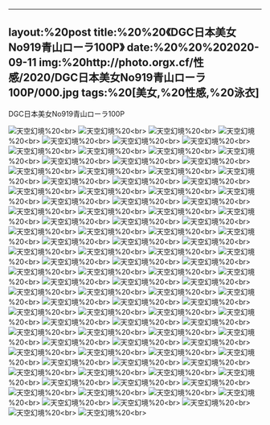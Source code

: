 ﻿---
layout:%20post
title:%20%20《DGC日本美女No919青山ローラ100P》
date:%20%20%202020-09-11
img:%20http://photo.orgx.cf/性感/2020/DGC日本美女No919青山ローラ100P/000.jpg
tags:%20[美女,%20性感,%20泳衣]
---

DGC日本美女No919青山ローラ100P



![天空幻境](http://photo.orgx.cf/性感/2020/DGC日本美女No919青山ローラ100P/001.jpg%20''天空幻境'')%20<br>
![天空幻境](http://photo.orgx.cf/性感/2020/DGC日本美女No919青山ローラ100P/002.jpg%20''天空幻境'')%20<br>
![天空幻境](http://photo.orgx.cf/性感/2020/DGC日本美女No919青山ローラ100P/003.jpg%20''天空幻境'')%20<br>
![天空幻境](http://photo.orgx.cf/性感/2020/DGC日本美女No919青山ローラ100P/004.jpg%20''天空幻境'')%20<br>
![天空幻境](http://photo.orgx.cf/性感/2020/DGC日本美女No919青山ローラ100P/005.jpg%20''天空幻境'')%20<br>
![天空幻境](http://photo.orgx.cf/性感/2020/DGC日本美女No919青山ローラ100P/006.jpg%20''天空幻境'')%20<br>
![天空幻境](http://photo.orgx.cf/性感/2020/DGC日本美女No919青山ローラ100P/007.jpg%20''天空幻境'')%20<br>
![天空幻境](http://photo.orgx.cf/性感/2020/DGC日本美女No919青山ローラ100P/008.jpg%20''天空幻境'')%20<br>
![天空幻境](http://photo.orgx.cf/性感/2020/DGC日本美女No919青山ローラ100P/009.jpg%20''天空幻境'')%20<br>
![天空幻境](http://photo.orgx.cf/性感/2020/DGC日本美女No919青山ローラ100P/010.jpg%20''天空幻境'')%20<br>
![天空幻境](http://photo.orgx.cf/性感/2020/DGC日本美女No919青山ローラ100P/011.jpg%20''天空幻境'')%20<br>
![天空幻境](http://photo.orgx.cf/性感/2020/DGC日本美女No919青山ローラ100P/012.jpg%20''天空幻境'')%20<br>
![天空幻境](http://photo.orgx.cf/性感/2020/DGC日本美女No919青山ローラ100P/013.jpg%20''天空幻境'')%20<br>
![天空幻境](http://photo.orgx.cf/性感/2020/DGC日本美女No919青山ローラ100P/014.jpg%20''天空幻境'')%20<br>
![天空幻境](http://photo.orgx.cf/性感/2020/DGC日本美女No919青山ローラ100P/015.jpg%20''天空幻境'')%20<br>
![天空幻境](http://photo.orgx.cf/性感/2020/DGC日本美女No919青山ローラ100P/016.jpg%20''天空幻境'')%20<br>
![天空幻境](http://photo.orgx.cf/性感/2020/DGC日本美女No919青山ローラ100P/017.jpg%20''天空幻境'')%20<br>
![天空幻境](http://photo.orgx.cf/性感/2020/DGC日本美女No919青山ローラ100P/018.jpg%20''天空幻境'')%20<br>
![天空幻境](http://photo.orgx.cf/性感/2020/DGC日本美女No919青山ローラ100P/019.jpg%20''天空幻境'')%20<br>
![天空幻境](http://photo.orgx.cf/性感/2020/DGC日本美女No919青山ローラ100P/020.jpg%20''天空幻境'')%20<br>
![天空幻境](http://photo.orgx.cf/性感/2020/DGC日本美女No919青山ローラ100P/021.jpg%20''天空幻境'')%20<br>
![天空幻境](http://photo.orgx.cf/性感/2020/DGC日本美女No919青山ローラ100P/022.jpg%20''天空幻境'')%20<br>
![天空幻境](http://photo.orgx.cf/性感/2020/DGC日本美女No919青山ローラ100P/023.jpg%20''天空幻境'')%20<br>
![天空幻境](http://photo.orgx.cf/性感/2020/DGC日本美女No919青山ローラ100P/024.jpg%20''天空幻境'')%20<br>
![天空幻境](http://photo.orgx.cf/性感/2020/DGC日本美女No919青山ローラ100P/025.jpg%20''天空幻境'')%20<br>
![天空幻境](http://photo.orgx.cf/性感/2020/DGC日本美女No919青山ローラ100P/026.jpg%20''天空幻境'')%20<br>
![天空幻境](http://photo.orgx.cf/性感/2020/DGC日本美女No919青山ローラ100P/027.jpg%20''天空幻境'')%20<br>
![天空幻境](http://photo.orgx.cf/性感/2020/DGC日本美女No919青山ローラ100P/028.jpg%20''天空幻境'')%20<br>
![天空幻境](http://photo.orgx.cf/性感/2020/DGC日本美女No919青山ローラ100P/029.jpg%20''天空幻境'')%20<br>
![天空幻境](http://photo.orgx.cf/性感/2020/DGC日本美女No919青山ローラ100P/030.jpg%20''天空幻境'')%20<br>
![天空幻境](http://photo.orgx.cf/性感/2020/DGC日本美女No919青山ローラ100P/031.jpg%20''天空幻境'')%20<br>
![天空幻境](http://photo.orgx.cf/性感/2020/DGC日本美女No919青山ローラ100P/032.jpg%20''天空幻境'')%20<br>
![天空幻境](http://photo.orgx.cf/性感/2020/DGC日本美女No919青山ローラ100P/033.jpg%20''天空幻境'')%20<br>
![天空幻境](http://photo.orgx.cf/性感/2020/DGC日本美女No919青山ローラ100P/034.jpg%20''天空幻境'')%20<br>
![天空幻境](http://photo.orgx.cf/性感/2020/DGC日本美女No919青山ローラ100P/035.jpg%20''天空幻境'')%20<br>
![天空幻境](http://photo.orgx.cf/性感/2020/DGC日本美女No919青山ローラ100P/036.jpg%20''天空幻境'')%20<br>
![天空幻境](http://photo.orgx.cf/性感/2020/DGC日本美女No919青山ローラ100P/037.jpg%20''天空幻境'')%20<br>
![天空幻境](http://photo.orgx.cf/性感/2020/DGC日本美女No919青山ローラ100P/038.jpg%20''天空幻境'')%20<br>
![天空幻境](http://photo.orgx.cf/性感/2020/DGC日本美女No919青山ローラ100P/039.jpg%20''天空幻境'')%20<br>
![天空幻境](http://photo.orgx.cf/性感/2020/DGC日本美女No919青山ローラ100P/040.jpg%20''天空幻境'')%20<br>
![天空幻境](http://photo.orgx.cf/性感/2020/DGC日本美女No919青山ローラ100P/041.jpg%20''天空幻境'')%20<br>
![天空幻境](http://photo.orgx.cf/性感/2020/DGC日本美女No919青山ローラ100P/042.jpg%20''天空幻境'')%20<br>
![天空幻境](http://photo.orgx.cf/性感/2020/DGC日本美女No919青山ローラ100P/043.jpg%20''天空幻境'')%20<br>
![天空幻境](http://photo.orgx.cf/性感/2020/DGC日本美女No919青山ローラ100P/044.jpg%20''天空幻境'')%20<br>
![天空幻境](http://photo.orgx.cf/性感/2020/DGC日本美女No919青山ローラ100P/045.jpg%20''天空幻境'')%20<br>
![天空幻境](http://photo.orgx.cf/性感/2020/DGC日本美女No919青山ローラ100P/046.jpg%20''天空幻境'')%20<br>
![天空幻境](http://photo.orgx.cf/性感/2020/DGC日本美女No919青山ローラ100P/047.jpg%20''天空幻境'')%20<br>
![天空幻境](http://photo.orgx.cf/性感/2020/DGC日本美女No919青山ローラ100P/048.jpg%20''天空幻境'')%20<br>
![天空幻境](http://photo.orgx.cf/性感/2020/DGC日本美女No919青山ローラ100P/049.jpg%20''天空幻境'')%20<br>
![天空幻境](http://photo.orgx.cf/性感/2020/DGC日本美女No919青山ローラ100P/050.jpg%20''天空幻境'')%20<br>
![天空幻境](http://photo.orgx.cf/性感/2020/DGC日本美女No919青山ローラ100P/051.jpg%20''天空幻境'')%20<br>
![天空幻境](http://photo.orgx.cf/性感/2020/DGC日本美女No919青山ローラ100P/052.jpg%20''天空幻境'')%20<br>
![天空幻境](http://photo.orgx.cf/性感/2020/DGC日本美女No919青山ローラ100P/053.jpg%20''天空幻境'')%20<br>
![天空幻境](http://photo.orgx.cf/性感/2020/DGC日本美女No919青山ローラ100P/054.jpg%20''天空幻境'')%20<br>
![天空幻境](http://photo.orgx.cf/性感/2020/DGC日本美女No919青山ローラ100P/055.jpg%20''天空幻境'')%20<br>
![天空幻境](http://photo.orgx.cf/性感/2020/DGC日本美女No919青山ローラ100P/056.jpg%20''天空幻境'')%20<br>
![天空幻境](http://photo.orgx.cf/性感/2020/DGC日本美女No919青山ローラ100P/057.jpg%20''天空幻境'')%20<br>
![天空幻境](http://photo.orgx.cf/性感/2020/DGC日本美女No919青山ローラ100P/058.jpg%20''天空幻境'')%20<br>
![天空幻境](http://photo.orgx.cf/性感/2020/DGC日本美女No919青山ローラ100P/059.jpg%20''天空幻境'')%20<br>
![天空幻境](http://photo.orgx.cf/性感/2020/DGC日本美女No919青山ローラ100P/060.jpg%20''天空幻境'')%20<br>
![天空幻境](http://photo.orgx.cf/性感/2020/DGC日本美女No919青山ローラ100P/061.jpg%20''天空幻境'')%20<br>
![天空幻境](http://photo.orgx.cf/性感/2020/DGC日本美女No919青山ローラ100P/062.jpg%20''天空幻境'')%20<br>
![天空幻境](http://photo.orgx.cf/性感/2020/DGC日本美女No919青山ローラ100P/063.jpg%20''天空幻境'')%20<br>
![天空幻境](http://photo.orgx.cf/性感/2020/DGC日本美女No919青山ローラ100P/064.jpg%20''天空幻境'')%20<br>
![天空幻境](http://photo.orgx.cf/性感/2020/DGC日本美女No919青山ローラ100P/065.jpg%20''天空幻境'')%20<br>
![天空幻境](http://photo.orgx.cf/性感/2020/DGC日本美女No919青山ローラ100P/066.jpg%20''天空幻境'')%20<br>
![天空幻境](http://photo.orgx.cf/性感/2020/DGC日本美女No919青山ローラ100P/067.jpg%20''天空幻境'')%20<br>
![天空幻境](http://photo.orgx.cf/性感/2020/DGC日本美女No919青山ローラ100P/068.jpg%20''天空幻境'')%20<br>
![天空幻境](http://photo.orgx.cf/性感/2020/DGC日本美女No919青山ローラ100P/069.jpg%20''天空幻境'')%20<br>
![天空幻境](http://photo.orgx.cf/性感/2020/DGC日本美女No919青山ローラ100P/070.jpg%20''天空幻境'')%20<br>
![天空幻境](http://photo.orgx.cf/性感/2020/DGC日本美女No919青山ローラ100P/071.jpg%20''天空幻境'')%20<br>
![天空幻境](http://photo.orgx.cf/性感/2020/DGC日本美女No919青山ローラ100P/072.jpg%20''天空幻境'')%20<br>
![天空幻境](http://photo.orgx.cf/性感/2020/DGC日本美女No919青山ローラ100P/073.jpg%20''天空幻境'')%20<br>
![天空幻境](http://photo.orgx.cf/性感/2020/DGC日本美女No919青山ローラ100P/074.jpg%20''天空幻境'')%20<br>
![天空幻境](http://photo.orgx.cf/性感/2020/DGC日本美女No919青山ローラ100P/075.jpg%20''天空幻境'')%20<br>
![天空幻境](http://photo.orgx.cf/性感/2020/DGC日本美女No919青山ローラ100P/076.jpg%20''天空幻境'')%20<br>
![天空幻境](http://photo.orgx.cf/性感/2020/DGC日本美女No919青山ローラ100P/077.jpg%20''天空幻境'')%20<br>
![天空幻境](http://photo.orgx.cf/性感/2020/DGC日本美女No919青山ローラ100P/078.jpg%20''天空幻境'')%20<br>
![天空幻境](http://photo.orgx.cf/性感/2020/DGC日本美女No919青山ローラ100P/079.jpg%20''天空幻境'')%20<br>
![天空幻境](http://photo.orgx.cf/性感/2020/DGC日本美女No919青山ローラ100P/080.jpg%20''天空幻境'')%20<br>
![天空幻境](http://photo.orgx.cf/性感/2020/DGC日本美女No919青山ローラ100P/081.jpg%20''天空幻境'')%20<br>
![天空幻境](http://photo.orgx.cf/性感/2020/DGC日本美女No919青山ローラ100P/082.jpg%20''天空幻境'')%20<br>
![天空幻境](http://photo.orgx.cf/性感/2020/DGC日本美女No919青山ローラ100P/083.jpg%20''天空幻境'')%20<br>
![天空幻境](http://photo.orgx.cf/性感/2020/DGC日本美女No919青山ローラ100P/084.jpg%20''天空幻境'')%20<br>
![天空幻境](http://photo.orgx.cf/性感/2020/DGC日本美女No919青山ローラ100P/085.jpg%20''天空幻境'')%20<br>
![天空幻境](http://photo.orgx.cf/性感/2020/DGC日本美女No919青山ローラ100P/086.jpg%20''天空幻境'')%20<br>
![天空幻境](http://photo.orgx.cf/性感/2020/DGC日本美女No919青山ローラ100P/087.jpg%20''天空幻境'')%20<br>
![天空幻境](http://photo.orgx.cf/性感/2020/DGC日本美女No919青山ローラ100P/088.jpg%20''天空幻境'')%20<br>
![天空幻境](http://photo.orgx.cf/性感/2020/DGC日本美女No919青山ローラ100P/089.jpg%20''天空幻境'')%20<br>
![天空幻境](http://photo.orgx.cf/性感/2020/DGC日本美女No919青山ローラ100P/090.jpg%20''天空幻境'')%20<br>
![天空幻境](http://photo.orgx.cf/性感/2020/DGC日本美女No919青山ローラ100P/091.jpg%20''天空幻境'')%20<br>
![天空幻境](http://photo.orgx.cf/性感/2020/DGC日本美女No919青山ローラ100P/092.jpg%20''天空幻境'')%20<br>
![天空幻境](http://photo.orgx.cf/性感/2020/DGC日本美女No919青山ローラ100P/093.jpg%20''天空幻境'')%20<br>
![天空幻境](http://photo.orgx.cf/性感/2020/DGC日本美女No919青山ローラ100P/094.jpg%20''天空幻境'')%20<br>
![天空幻境](http://photo.orgx.cf/性感/2020/DGC日本美女No919青山ローラ100P/095.jpg%20''天空幻境'')%20<br>
![天空幻境](http://photo.orgx.cf/性感/2020/DGC日本美女No919青山ローラ100P/096.jpg%20''天空幻境'')%20<br>
![天空幻境](http://photo.orgx.cf/性感/2020/DGC日本美女No919青山ローラ100P/097.jpg%20''天空幻境'')%20<br>
![天空幻境](http://photo.orgx.cf/性感/2020/DGC日本美女No919青山ローラ100P/098.jpg%20''天空幻境'')%20<br>
![天空幻境](http://photo.orgx.cf/性感/2020/DGC日本美女No919青山ローラ100P/099.jpg%20''天空幻境'')%20<br>
![天空幻境](http://photo.orgx.cf/性感/2020/DGC日本美女No919青山ローラ100P/100.jpg%20''天空幻境'')%20<br>
